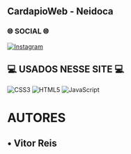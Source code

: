 ## CardapioWeb - Neidoca

### 🌐 SOCIAL 🌐
[![Instagram](https://img.shields.io/badge/Instagram-%23E4405F.svg?logo=Instagram&logoColor=white)](https://www.instagram.com/vitin.cxzn/)

## 💻 USADOS NESSE SITE 💻
![CSS3](https://img.shields.io/badge/css3-%231572B6.svg?style=for-the-badge&logo=css3&logoColor=white) ![HTML5](https://img.shields.io/badge/html5-%23E34F26.svg?style=for-the-badge&logo=html5&logoColor=white) ![JavaScript](https://img.shields.io/badge/javascript-%23323330.svg?style=for-the-badge&logo=javascript&logoColor=%23F7DF1E)

# AUTORES

 ## • Vitor Reis
